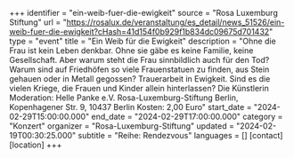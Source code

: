 +++
identifier = "ein-weib-fuer-die-ewigkeit"
source = "Rosa Luxemburg Stiftung"
url = "https://rosalux.de/veranstaltung/es_detail/news_51526/ein-weib-fuer-die-ewigkeit?cHash=41d154f0b929f1b834dc09675d701432"
type = "event"
title = "Ein Weib für die Ewigkeit"
description = "Ohne die Frau ist kein Leben denkbar. Ohne sie gäbe es keine Familie, keine Gesellschaft. Aber warum steht die Frau sinnbildlich auch für den Tod? Warum sind auf Friedhöfen so viele Frauenstatuen zu finden, aus Stein gehauen oder in Metall gegossen? Trauerarbeit in Ewigkeit. Sind es die vielen Kriege, die Frauen und Kinder allein hinterlassen? Die Künstlerin 
Moderation: 
Helle Panke e.V.  Rosa-Luxemburg-Stiftung Berlin, Kopenhagener Str. 9, 10437 Berlin
Kosten: 2,00 Euro"
start_date = "2024-02-29T15:00:00.000"
end_date = "2024-02-29T17:00:00.000"
category = "Konzert"
organizer = "Rosa-Luxemburg-Stiftung"
updated = "2024-02-19T00:30:25.000"
subtitle = "Reihe: Rendezvous"
languages = []
[contact]
[location]
+++